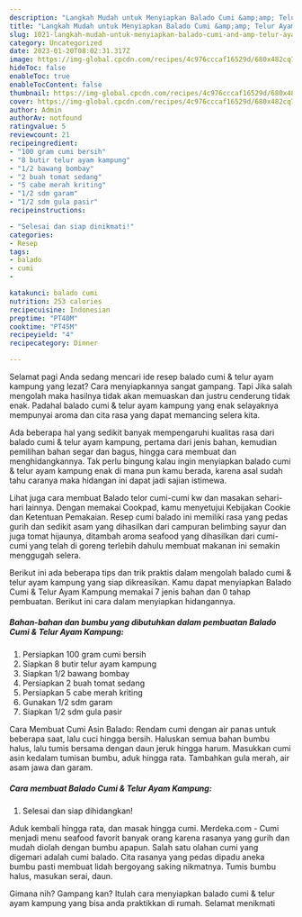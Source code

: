 ```yaml
---
description: "Langkah Mudah untuk Menyiapkan Balado Cumi &amp;amp; Telur Ayam Kampung yang Lezat"
title: "Langkah Mudah untuk Menyiapkan Balado Cumi &amp;amp; Telur Ayam Kampung yang Lezat"
slug: 1021-langkah-mudah-untuk-menyiapkan-balado-cumi-and-amp-telur-ayam-kampung-yang-lezat
category: Uncategorized
date: 2023-01-20T08:02:31.317Z
image: https://img-global.cpcdn.com/recipes/4c976cccaf16529d/680x482cq70/balado-cumi-telur-ayam-kampung-foto-resep-utama.jpg
hideToc: false
enableToc: true
enableTocContent: false
thumbnail: https://img-global.cpcdn.com/recipes/4c976cccaf16529d/680x482cq70/balado-cumi-telur-ayam-kampung-foto-resep-utama.jpg
cover: https://img-global.cpcdn.com/recipes/4c976cccaf16529d/680x482cq70/balado-cumi-telur-ayam-kampung-foto-resep-utama.jpg
author: Admin
authorAv: notfound
ratingvalue: 5
reviewcount: 21
recipeingredient:
- "100 gram cumi bersih"
- "8 butir telur ayam kampung"
- "1/2 bawang bombay"
- "2 buah tomat sedang"
- "5 cabe merah kriting"
- "1/2 sdm garam"
- "1/2 sdm gula pasir"
recipeinstructions:

- "Selesai dan siap dinikmati!"
categories:
- Resep
tags:
- balado
- cumi
- 

katakunci: balado cumi  
nutrition: 253 calories
recipecuisine: Indonesian
preptime: "PT40M"
cooktime: "PT45M"
recipeyield: "4"
recipecategory: Dinner

---
```



Selamat pagi Anda sedang mencari ide resep balado cumi &amp; telur ayam kampung yang lezat? Cara menyiapkannya sangat gampang. Tapi Jika salah mengolah maka hasilnya tidak akan memuaskan dan justru cenderung tidak enak. Padahal balado cumi &amp; telur ayam kampung yang enak selayaknya mempunyai aroma dan cita rasa yang dapat memancing selera kita.


Ada beberapa hal yang sedikit banyak mempengaruhi kualitas rasa dari balado cumi &amp; telur ayam kampung, pertama dari jenis bahan, kemudian pemilihan bahan segar dan bagus, hingga cara membuat dan menghidangkannya. Tak perlu bingung kalau ingin menyiapkan balado cumi &amp; telur ayam kampung enak di mana pun kamu berada, karena asal sudah tahu caranya maka hidangan ini dapat jadi sajian istimewa.

Lihat juga cara membuat Balado telor cumi-cumi kw dan masakan sehari-hari lainnya. Dengan memakai Cookpad, kamu menyetujui Kebijakan Cookie dan Ketentuan Pemakaian. Resep cumi balado ini memiliki rasa yang pedas gurih dan sedikit asam yang dihasilkan dari campuran belimbing sayur dan juga tomat hijaunya, ditambah aroma seafood yang dihasilkan dari cumi-cumi yang telah di goreng terlebih dahulu membuat makanan ini semakin menggugah selera.


Berikut ini ada beberapa tips dan trik praktis dalam mengolah balado cumi &amp; telur ayam kampung yang siap dikreasikan. Kamu dapat menyiapkan Balado Cumi &amp; Telur Ayam Kampung memakai 7 jenis bahan dan 0 tahap pembuatan. Berikut ini cara dalam menyiapkan hidangannya.

<!--inarticleads1-->

##### Bahan-bahan dan bumbu yang dibutuhkan dalam pembuatan Balado Cumi &amp; Telur Ayam Kampung:

1. Persiapkan 100 gram cumi bersih
1. Siapkan 8 butir telur ayam kampung
1. Siapkan 1/2 bawang bombay
1. Persiapkan 2 buah tomat sedang
1. Persiapkan 5 cabe merah kriting
1. Gunakan 1/2 sdm garam
1. Siapkan 1/2 sdm gula pasir


Cara Membuat Cumi Asin Balado: Rendam cumi dengan air panas untuk beberapa saat, lalu cuci hingga bersih. Haluskan semua bahan bumbu halus, lalu tumis bersama dengan daun jeruk hingga harum. Masukkan cumi asin kedalam tumisan bumbu, aduk hingga rata. Tambahkan gula merah, air asam jawa dan garam. 

<!--inarticleads2-->

##### Cara membuat Balado Cumi &amp; Telur Ayam Kampung:


1. Selesai dan siap dihidangkan!

Aduk kembali hingga rata, dan masak hingga cumi. Merdeka.com - Cumi menjadi menu seafood favorit banyak orang karena rasanya yang gurih dan mudah diolah dengan bumbu apapun. Salah satu olahan cumi yang digemari adalah cumi balado. Cita rasanya yang pedas dipadu aneka bumbu pasti membuat lidah bergoyang saking nikmatnya. Tumis bumbu halus, masukan serai, daun. 

Gimana nih? Gampang kan? Itulah cara menyiapkan balado cumi &amp; telur ayam kampung yang bisa anda praktikkan di rumah. Selamat menikmati

